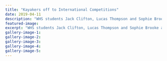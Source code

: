 ```yaml
---
title: "Kayakers off to International Competitions"
date: 2019-04-11
description: "WHS students Jack Clifton, Lucas Thompson and Sophie Brooke all off overseas to represent New Zealand..."
featured-image: 
excerpt: "WHS students Jack Clifton, Lucas Thompson and Sophie Brooke all off overseas to represent New Zealand."
gallery-image-1: 
gallery-image-2: 
gallery-image-3: 
gallery-image-4: 
gallery-image-5: 
---
```

